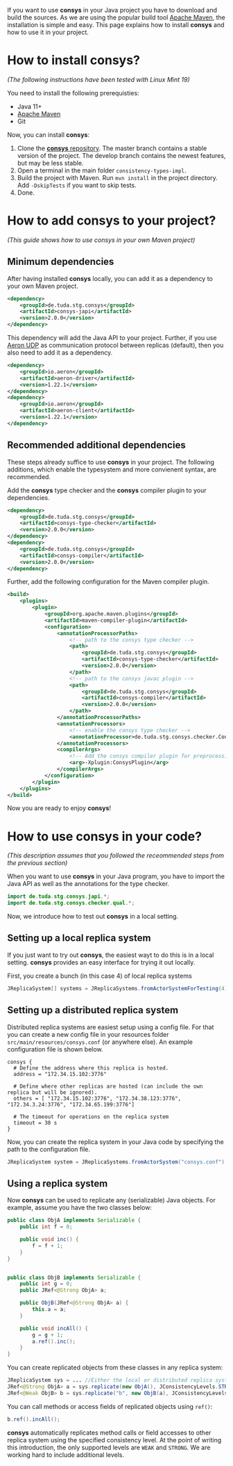 If you want to use **consys** in your Java project you have to download and build the sources. As we are using the popular build tool [Apache Maven](https://maven.apache.org), the installation is simple and easy. This page explains how to install **consys** and how to use it in your project.

# How to install **consys**?

*(The following instructions have been tested with Linux Mint 19)*

You need to install the following prerequisties:

* Java 11+
* [Apache Maven](https://maven.apache.org)
* Git

Now, you can install **consys**:

1. Clone the [**consys** repository](https://github.com/allprojects/consistency-types-impl.git). The master branch contains a stable version of the project. The develop branch contains the newest features, but may be less stable.  
2. Open a terminal in the main folder `consistency-types-impl`.
3. Build the project with Maven. Run `mvn install` in the project directory. Add `-DskipTests` if you want to skip tests.
4. Done.

# How to add **consys** to your project?

*(This guide shows how to use consys in your own Maven project)*

## Minimum dependencies

After having installed **consys** locally, you can add it as a dependency to your own Maven project. 

```xml
<dependency>
	<groupId>de.tuda.stg.consys</groupId>
	<artifactId>consys-japi</artifactId>
	<version>2.0.0</version>
</dependency>
```
  
This dependency will add the Java API to your project. Further, if you use [Aeron UDP](https://github.com/real-logic/Aeron)  as communication protocol between replicas (default), then you also need to add it as a dependency.

```xml
<dependency>
	<groupId>io.aeron</groupId>
	<artifactId>aeron-driver</artifactId>
	<version>1.22.1</version>
</dependency>
<dependency>
	<groupId>io.aeron</groupId>
	<artifactId>aeron-client</artifactId>
	<version>1.22.1</version>
</dependency>
```
  
## Recommended additional dependencies

These steps already suffice to use **consys** in your project. The following additions, which enable the typesystem and more convienent syntax, are recommended.


Add the **consys** type checker and the **consys** compiler plugin to your dependencies.

```xml
<dependency>
	<groupId>de.tuda.stg.consys</groupId>
	<artifactId>consys-type-checker</artifactId>
	<version>2.0.0</version>
</dependency>
<dependency>
	<groupId>de.tuda.stg.consys</groupId>
	<artifactId>consys-compiler</artifactId>
	<version>2.0.0</version>
</dependency>
```
  
Further, add the following configuration for the Maven compiler plugin.

```xml
<build>
	<plugins>
		<plugin>
			<groupId>org.apache.maven.plugins</groupId>
			<artifactId>maven-compiler-plugin</artifactId>
			<configuration>
				<annotationProcessorPaths>
					<!-- path to the consys type checker -->
					<path>
						<groupId>de.tuda.stg.consys</groupId>
						<artifactId>consys-type-checker</artifactId>
						<version>2.0.0</version>
					</path>
					<!-- path to the consys javac plugin -->
					<path>
						<groupId>de.tuda.stg.consys</groupId>
						<artifactId>consys-compiler</artifactId>
						<version>2.0.0</version>
					</path>
				</annotationProcessorPaths>
				<annotationProcessors>
					<!-- enable the consys type checker -->
					<annotationProcessor>de.tuda.stg.consys.checker.ConsistencyChecker</annotationProcessor>
				</annotationProcessors>
				<compilerArgs>
					<!-- Add the consys compiler plugin for preprocessing sources -->
					<arg>-Xplugin:ConsysPlugin</arg>
				</compilerArgs>
			</configuration>
		</plugin>
	</plugins>
</build>
```
	
Now you are ready to enjoy **consys**!


# How to use **consys** in your code?

*(This description assumes that you followed the receommended steps from the previous section)*

When you want to use **consys** in your Java program, you have to import the Java API as well as the annotations for the type checker.

```java
import de.tuda.stg.consys.japi.*;
import de.tuda.stg.consys.checker.qual.*;
```

Now, we introduce how to test out **consys** in a local setting.

## Setting up a local replica system

If you just want to try out **consys**, the easiest wayt to do this is in a local setting. **consys** provides an easy interface for trying it out locally.
  
First, you create a bunch (in this case 4) of local replica systems

```java
JReplicaSystem[] systems = JReplicaSystems.fromActorSystemForTesting(4);
```

## Setting up a distributed replica system

Distributed replica systems are easiest setup using a config file. For that you can create a new config file in your resources folder `src/main/resources/consys.conf` (or anywhere else). An example configuration file is shown below.

```apacheconf
consys {
  # Define the address where this replica is hosted.
  address = "172.34.15.102:3776"

  # Define where other replicas are hosted (can include the own replica but will be ignored).
  others = [ "172.34.15.102:3776", "172.34.38.123:3776", "172.34.3.24:3776", "172.34.65.199:3776"]

  # The timeout for operations on the replica system
  timeout = 30 s
}
```

Now, you can create the replica system in your Java code by specifying the path to the configuration file.

```java
JReplicaSystem system = JReplicaSystems.fromActorSystem("consys.conf");
```


## Using a replica system

Now **consys** can be used to replicate any (serializable) Java objects. For example, assume you have the two classes below:

```java
public class ObjA implements Serializable {
	public int f = 0;

	public void inc() {
		f = f + 1;
	}
}


public class ObjB implements Serializable {
	public int g = 0;
	public JRef<@Strong ObjA> a;

	public ObjB(JRef<@Strong ObjA> a) {
		this.a = a;
	}

	public void incAll() {
		g = g + 1;
		a.ref().inc();
	}
}
```

You can create replicated objects from these classes in any replica system:

```java
JReplicaSystem sys = ... //Either the local or distributed replica system that was created above
JRef<@Strong ObjA> a = sys.replicate(new ObjA(), JConsistencyLevels.STRONG);
JRef<@Weak ObjB> b = sys.replicate("b", new ObjB(a), JConsistencyLevels.WEAK);
```

You can call methods or access fields of replicated objects using `ref()`:

```java
b.ref().incAll();
```

**consys** automatically replicates method calls or field accesses to other replica system using the specified consistency level. At the point of writing this introduction, the only supported levels are `WEAK` and `STRONG`. We are working hard to include additional levels.

